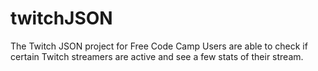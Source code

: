 # twitchJSON
The Twitch JSON project for Free Code Camp
Users are able to check if certain Twitch streamers are active and see a few stats of their stream.
